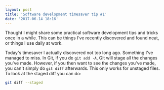 ```yaml
---
layout: post
title: 'Software development timesaver tip #1'
date: '2017-06-14 18:16'
---
```


Thought I might share some practical software development tips and tricks once in a while. This can be things I've recently discovered and found neat, or things I use daily at work.

Today's timesaver I actually discovered not too long ago. Something I've managed to miss. In Git, if you do `git add -A`, Git will stage all the changes you've made. However, if you then want to see the changes you've made, you can't simply do `git diff` afterwards. This only works for unstaged files. To look at the staged diff you can do:

```bash
git diff --staged
```

